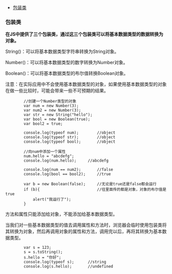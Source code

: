 - [包装类](#包装类)

### 包装类
**在JS中提供了三个包装类，通过这三个包装类可以将基本数据类型的数据转换为对象。**

String()：可以将基本数据类型字符串转换为String对象。

Number()：可以将基本数据类型的数字转换为Number对象。

Boolean()：可以将基本数据类型的布尔值转换Boolean对象。

注意：在实际应用中不会使用基本数据类型的对象，如果使用基本数据类型的对象在做一些比较时，可能会带来一些不可预期的结果。
```
        //创建一个Number类型的对象
        var num = new Number(3);
        var num2 = new Number(3);
        var str = new String("hello");
        var bool = new Boolean(true);
        var bool2 = true;

        console.log(typeof num);        //object
        console.log(typeof str);        //object
        console.log(typeof bool);       //object

        //向num中添加一个属性
        num.hello = "abcdefg";
        console.log(num.hello);     //abcdefg

        console.log(num == num2);       //false
        console.log(bool == bool2);     //true
```
```
        var b = new Boolean(false);     //无论是true还是false都会运行
        if (b){                         //往里面传的都是对象，对象的布尔值是true
            alert("我运行了");
        }
```
方法和属性只能添加给对象，不能添加给基本数据类型。

当我们对一些基本数据类型的值去调用属性和方法时，浏览器会临时使用包装类将其转换为对象，然后再调用对象的属性和方法，调用完以后，再将其转换为基本数据类型。
```
        var s = 123;
        s = s.toString();
        s.hello = "你好";
        console.log(typeof s);      //string
        console.log(s.hello);       //undefined
```




